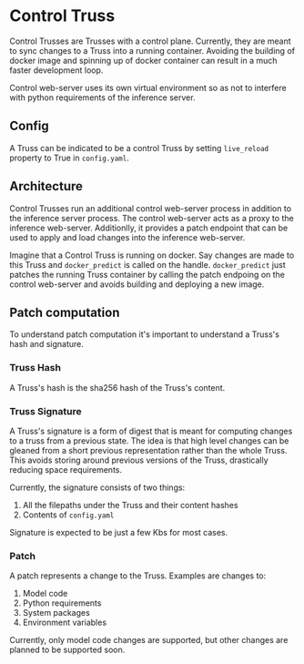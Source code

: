 # Control Truss

Control Trusses are Trusses with a control plane. Currently, they are meant to
sync changes to a Truss into a running container. Avoiding the building of
docker image and spinning up of docker container can result in a much faster
development loop.

Control web-server uses its own virtual environment so as not to interfere with
python requirements of the inference server.

## Config

A Truss can be indicated to be a control Truss by setting `live_reload` property
to True in `config.yaml`.

## Architecture

Control Trusses run an additional control web-server process in addition to the
inference server process. The control web-server acts as a proxy to the
inference web-server. Additionlly, it provides a patch endpoint that can be used
to apply and load changes into the inference web-server.

Imagine that a Control Truss is running on docker. Say changes are made to this
Truss and `docker_predict` is called on the handle. `docker_predict` just
patches the running Truss container by calling the patch endpoing on the control
web-server and avoids building and deploying a new image.


## Patch computation

To understand patch computation it's important to understand a Truss's hash and
signature.

### Truss Hash

A Truss's hash is the sha256 hash of the Truss's content.

### Truss Signature
A Truss's signature is a form of digest that is meant for computing changes to a
truss from a previous state. The idea is that high level changes can be gleaned
from a short previous representation rather than the whole Truss. This avoids
storing around previous versions of the Truss, drastically reducing space requirements.

Currently, the signature consists of two things:
1. All the filepaths under the Truss and their content hashes
2. Contents of `config.yaml`

Signature is expected to be just a few Kbs for most cases.

### Patch

A patch represents a change to the Truss. Examples are changes to:
1. Model code
2. Python requirements
3. System packages
4. Environment variables

Currently, only model code changes are supported, but other changes are planned
to be supported soon.
